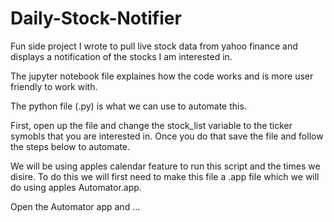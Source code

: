 # Daily-Stock-Notifier
Fun side project I wrote to pull live stock data from yahoo finance and displays a notification of the stocks I am interested in. 

The jupyter notebook file explaines how the code works and is more user friendly to work with. 

The python file (.py) is what we can use to automate this. 

First, open up the file and change the stock_list variable to the ticker symobls that you are interested in. Once you do that save the file and follow the steps below to automate.

We will be using apples calendar feature to run this script and the times we disire. To do this we will first need to make this file a .app file which we will do using apples Automator.app. 

Open the Automator app and ... 
